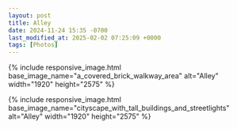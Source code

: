 ```yaml
---
layout: post
title: Alley
date: 2024-11-24 15:35 -0700
last_modified_at: 2025-02-02 07:25:09 +0000
tags: [Photos]
---
```


{% include responsive_image.html base_image_name="a_covered_brick_walkway_area" alt="Alley" 
    width="1920" height="2575" %}

{% include responsive_image.html base_image_name="cityscape_with_tall_buildings_and_streetlights" alt="Alley" 
    width="1920" height="2575" %}

